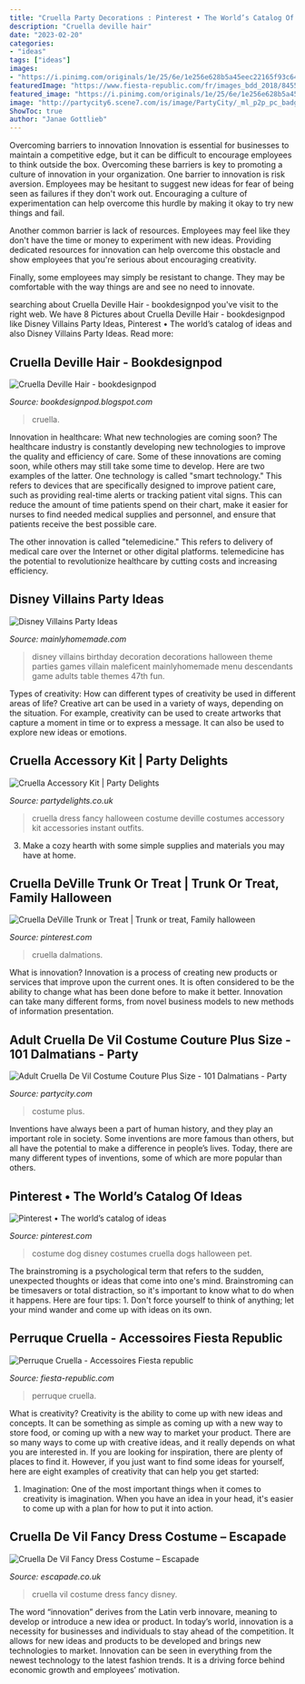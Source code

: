 ```yaml
---
title: "Cruella Party Decorations : Pinterest • The World’s Catalog Of Ideas"
description: "Cruella deville hair"
date: "2023-02-20"
categories:
- "ideas"
tags: ["ideas"]
images:
- "https://i.pinimg.com/originals/1e/25/6e/1e256e628b5a45eec22165f93c6480dd.jpg"
featuredImage: "https://www.fiesta-republic.com/fr/images_bdd_2018/8455-42117-perruque-cruella.jpg"
featured_image: "https://i.pinimg.com/originals/1e/25/6e/1e256e628b5a45eec22165f93c6480dd.jpg"
image: "http://partycity6.scene7.com/is/image/PartyCity/_ml_p2p_pc_badge_taller1?$_ml_p2p_pc_thumb_taller1$&amp;$product=PartyCity/P631384_full"
ShowToc: true
author: "Janae Gottlieb"
---
```



Overcoming barriers to innovation
Innovation is essential for businesses to maintain a competitive edge, but it can be difficult to encourage employees to think outside the box. Overcoming these barriers is key to promoting a culture of innovation in your organization.
One barrier to innovation is risk aversion. Employees may be hesitant to suggest new ideas for fear of being seen as failures if they don't work out. Encouraging a culture of experimentation can help overcome this hurdle by making it okay to try new things and fail.

Another common barrier is lack of resources. Employees may feel like they don't have the time or money to experiment with new ideas. Providing dedicated resources for innovation can help overcome this obstacle and show employees that you're serious about encouraging creativity.

Finally, some employees may simply be resistant to change. They may be comfortable with the way things are and see no need to innovate.

	

		
searching about Cruella Deville Hair - bookdesignpod you've visit to the right web. We have 8 Pictures about Cruella Deville Hair - bookdesignpod like Disney Villains Party Ideas, Pinterest • The world’s catalog of ideas and also Disney Villains Party Ideas. Read more:
		
    
## Cruella Deville Hair - Bookdesignpod

<img loading=lazy src="https://i.pinimg.com/originals/5e/97/99/5e9799b1b438da262401dcc213078ba8.jpg" onerror="this.onerror=null;this.src='https://tse1.mm.bing.net/th?id=OIP.55FQ4VvdH9I-99UEKjvn6AHaLH&amp;pid=15.1';" alt="Cruella Deville Hair - bookdesignpod">

_Source: bookdesignpod.blogspot.com_

>cruella. 

	

Innovation in healthcare: What new technologies are coming soon?
The healthcare industry is constantly developing new technologies to improve the quality and efficiency of care. Some of these innovations are coming soon, while others may still take some time to develop. Here are two examples of the latter. 
One technology is called "smart technology." This refers to devices that are specifically designed to improve patient care, such as providing real-time alerts or tracking patient vital signs. This can reduce the amount of time patients spend on their chart, make it easier for nurses to find needed medical supplies and personnel, and ensure that patients receive the best possible care. 

The other innovation is called "telemedicine." This refers to delivery of medical care over the Internet or other digital platforms. telemedicine has the potential to revolutionize healthcare by cutting costs and increasing efficiency.

    
## Disney Villains Party Ideas

<img loading=lazy src="https://i0.wp.com/www.mainlyhomemade.com/wp-content/uploads/2015/02/Disney-Villains-Party-Ideas1.jpg" onerror="this.onerror=null;this.src='https://tse1.mm.bing.net/th?id=OIP.TqwpORrwGn9Yn05pT9t3ogHaKl&amp;pid=15.1';" alt="Disney Villains Party Ideas">

_Source: mainlyhomemade.com_

>disney villains birthday decoration decorations halloween theme parties games villain maleficent mainlyhomemade menu descendants game adults table themes 47th fun. 

	

Types of creativity: How can different types of creativity be used in different areas of life?
Creative art can be used in a variety of ways, depending on the situation. For example, creativity can be used to create artworks that capture a moment in time or to express a message. It can also be used to explore new ideas or emotions.

    
## Cruella Accessory Kit | Party Delights

<img loading=lazy src="https://images.partydelights.co.uk/HALL/CR/UELLAK/front/v1/fac/1.jpg" onerror="this.onerror=null;this.src='https://tse1.mm.bing.net/th?id=OIP.WvCWH7vplLghaBlEII1bygAAAA&amp;pid=15.1';" alt="Cruella Accessory Kit | Party Delights">

_Source: partydelights.co.uk_

>cruella dress fancy halloween costume deville costumes accessory kit accessories instant outfits. 

	

3. Make a cozy hearth with some simple supplies and materials you may have at home.

    
## Cruella DeVille Trunk Or Treat | Trunk Or Treat, Family Halloween

<img loading=lazy src="https://i.pinimg.com/originals/1e/25/6e/1e256e628b5a45eec22165f93c6480dd.jpg" onerror="this.onerror=null;this.src='https://tse2.mm.bing.net/th?id=OIP.OqxU25CKVoRGhHrAbgmSyQHaJ4&amp;pid=15.1';" alt="Cruella DeVille Trunk or Treat | Trunk or treat, Family halloween">

_Source: pinterest.com_

>cruella dalmations. 

	

What is innovation?
Innovation is a process of creating new products or services that improve upon the current ones. It is often considered to be the ability to change what has been done before to make it better. Innovation can take many different forms, from novel business models to new methods of information presentation.

    
## Adult Cruella De Vil Costume Couture Plus Size - 101 Dalmatians - Party

<img loading=lazy src="http://partycity6.scene7.com/is/image/PartyCity/_ml_p2p_pc_badge_taller1?$_ml_p2p_pc_thumb_taller1$&amp;$product=PartyCity/P631384_full" onerror="this.onerror=null;this.src='https://tse3.mm.bing.net/th?id=OIP.EXbXZrGcpZ8xb-2AJFBmnQAAAA&amp;pid=15.1';" alt="Adult Cruella De Vil Costume Couture Plus Size - 101 Dalmatians - Party">

_Source: partycity.com_

>costume plus. 

	

Inventions have always been a part of human history, and they play an important role in society. Some inventions are more famous than others, but all have the potential to make a difference in people’s lives. Today, there are many different types of inventions, some of which are more popular than others.

    
## Pinterest • The World’s Catalog Of Ideas

<img loading=lazy src="https://s-media-cache-ak0.pinimg.com/736x/1e/04/cb/1e04cb12414d06a83cb855d1364ca34e.jpg" onerror="this.onerror=null;this.src='https://tse3.mm.bing.net/th?id=OIP.Ig3s_nm9SScKHjBrSpI84AAAAA&amp;pid=15.1';" alt="Pinterest • The world’s catalog of ideas">

_Source: pinterest.com_

>costume dog disney costumes cruella dogs halloween pet. 

	

The brainstroming is a psychological term that refers to the sudden, unexpected thoughts or ideas that come into one's mind. Brainstroming can be timesavers or total distraction, so it's important to know what to do when it happens. Here are four tips: 1. Don't force yourself to think of anything; let your mind wander and come up with ideas on its own. 
    
## Perruque Cruella - Accessoires Fiesta Republic

<img loading=lazy src="https://www.fiesta-republic.com/fr/images_bdd_2018/8455-42117-perruque-cruella.jpg" onerror="this.onerror=null;this.src='https://tse3.mm.bing.net/th?id=OIP.cVjiDsozxyGtdKcQw3kVUAHaJ4&amp;pid=15.1';" alt="Perruque Cruella - Accessoires Fiesta republic">

_Source: fiesta-republic.com_

>perruque cruella. 

	

What is creativity?
Creativity is the ability to come up with new ideas and concepts. It can be something as simple as coming up with a new way to store food, or coming up with a new way to market your product. There are so many ways to come up with creative ideas, and it really depends on what you are interested in. If you are looking for inspiration, there are plenty of places to find it. However, if you just want to find some ideas for yourself, here are eight examples of creativity that can help you get started: 
1) Imagination: One of the most important things when it comes to creativity is imagination. When you have an idea in your head, it's easier to come up with a plan for how to put it into action.

    
## Cruella De Vil Fancy Dress Costume – Escapade

<img loading=lazy src="https://cdn.shopify.com/s/files/1/0277/6933/9938/products/880564_1000x1000.jpg?v=1574958722" onerror="this.onerror=null;this.src='https://tse3.mm.bing.net/th?id=OIP.nuQgNMRB7ITalXW0ptrRLAHaKn&amp;pid=15.1';" alt="Cruella De Vil Fancy Dress Costume – Escapade">

_Source: escapade.co.uk_

>cruella vil costume dress fancy disney. 

	

The word “innovation” derives from the Latin verb innovare, meaning to develop or introduce a new idea or product. In today’s world, innovation is a necessity for businesses and individuals to stay ahead of the competition. It allows for new ideas and products to be developed and brings new technologies to market. Innovation can be seen in everything from the newest technology to the latest fashion trends. It is a driving force behind economic growth and employees’ motivation.

